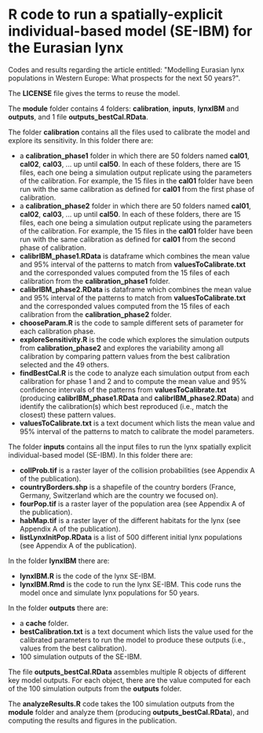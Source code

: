 # R code to run a spatially-explicit individual-based model (SE-IBM) for the Eurasian lynx

Codes and results regarding the article entitled: "Modelling Eurasian lynx populations in Western Europe: What prospects for the next 50 years?".

The **LICENSE** file gives the terms to reuse the model.


The **module** folder contains 4 folders: **calibration**, **inputs**, **lynxIBM** and **outputs**, and 1 file **outputs_bestCal.RData**.

The folder **calibration** contains all the files used to calibrate the model and explore its sensitivity. In this folder there are:
- a **calibration_phase1** folder in which there are 50 folders named **cal01**, **cal02**, **cal03**, ... up until **cal50**. In each of these folders, there are 15 files, each one being a simulation output replicate using the parameters of the calibration. For example, the 15 files in the **cal01** folder have been run with the same calibration as defined for **cal01** from the first phase of calibration. 
- a **calibration_phase2** folder in which there are 50 folders named **cal01**, **cal02**, **cal03**, ... up until **cal50**. In each of these folders, there are 15 files, each one being a simulation output replicate using the parameters of the calibration. For example, the 15 files in the **cal01** folder have been run with the same calibration as defined for **cal01** from the second phase of calibration. 
- **calibrIBM_phase1.RData** is dataframe which combines the mean value and 95% interval of the patterns to match from **valuesToCalibrate.txt** and the corresponded values computed from the 15 files of each calibration from the **calibration_phase1** folder.
- **calibrIBM_phase2.RData** is dataframe which combines the mean value and 95% interval of the patterns to match from **valuesToCalibrate.txt** and the corresponded values computed from the 15 files of each calibration from the **calibration_phase2** folder.
- **chooseParam.R** is the code to sample different sets of parameter for each calibration phase.
- **exploreSensitivity.R** is the code which explores the simulation outputs from **calibration_phase2** and explores the variability among all calibration by comparing pattern values from the best calibration selected and the 49 others.
- **findBestCal.R** is the code to analyze each simulation output from each calibration for phase 1 and 2 and to compute the mean value and 95% confidence intervals of the patterns from **valuesToCalibrate.txt** (producing **calibrIBM_phase1.RData** and **calibrIBM_phase2.RData**) and identify the calibration(s) which best reproduced (i.e., match the closest) these pattern values.
- **valuesToCalibrate.txt** is a text document which lists the mean value and 95% interval of the patterns to match to calibrate the model parameters.

The folder **inputs** contains all the input files to run the lynx spatially explicit individual-based model (SE-IBM).
In this folder there are: 
- **collProb.tif** is a raster layer of the collision probabilities (see Appendix A of the publication).
- **countryBorders.shp** is a shapefile of the country borders (France, Germany, Switzerland which are the country we focused on).
- **fourPop.tif** is a raster layer of the population area (see Appendix A of the publication).
- **habMap.tif** is a raster layer of the different habitats for the lynx (see Appendix A of the publication).
- **listLynxInitPop.RData** is a list of 500 different initial lynx populations (see Appendix A of the publication).

In the folder **lynxIBM** there are:
- **lynxIBM.R** is the code of the lynx SE-IBM.
- **lynxIBM.Rmd** is the code to run the lynx SE-IBM. This code runs the model once and simulate lynx populations for 50 years.

In the folder **outputs** there are:
- a **cache** folder.
- **bestCalibration.txt** is a text document which lists the value used for the calibrated parameters to run the model to produce these outputs (i.e., values from the best calibration).
- 100 simulation outputs of the SE-IBM.

The file **outputs_bestCal.RData** assembles multiple R objects of different key model outputs. For each object, there are the value computed for each of the 100 simulation outputs from the **outputs** folder.


The **analyzeResults.R** code takes the 100 simulation outputs from the **module** folder and analyze them (producing **outputs_bestCal.RData**), and computing the results and figures in the publication.


